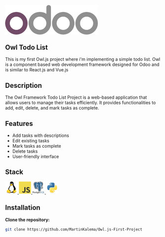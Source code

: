 <img align="center" alt="Coding" width="300" src="./odoo_logo.svg">

## Owl Todo List
This is my first Owl.js project where i'm implementing a simple todo list.
Owl is a component based web development framework designed for Odoo and is similar to React.js and Vue.js

## Description

The Owl Framework Todo List Project is a web-based application that allows users to manage their tasks efficiently. It provides functionalities to add, edit, delete, and mark tasks as complete.

## Features

- Add tasks with descriptions
- Edit existing tasks
- Mark tasks as complete
- Delete tasks
- User-friendly interface

## Stack 
<a href="https://www.linux.org/" target="_blank" rel="noreferrer"> <img src="https://raw.githubusercontent.com/devicons/devicon/master/icons/linux/linux-original.svg" alt="linux" width="40" height="40"/> </a> <a href="https://developer.mozilla.org/en-US/docs/Web/JavaScript" target="_blank" rel="noreferrer"> <img src="https://raw.githubusercontent.com/devicons/devicon/master/icons/javascript/javascript-original.svg" alt="javascript" width="40" height="40"/> </a> <a href="https://www.postgresql.org" target="_blank" rel="noreferrer"> <img src="https://raw.githubusercontent.com/devicons/devicon/master/icons/postgresql/postgresql-original-wordmark.svg" alt="postgresql" width="40" height="40"/> </a> <a href="https://www.python.org" target="_blank" rel="noreferrer"> <img src="https://raw.githubusercontent.com/devicons/devicon/master/icons/python/python-original.svg" alt="python" width="40" height="40"/> </a> 


## Installation
 **Clone the repository:**

   ```bash
   git clone https://github.com/MartinKalema/Owl.js-First-Project

